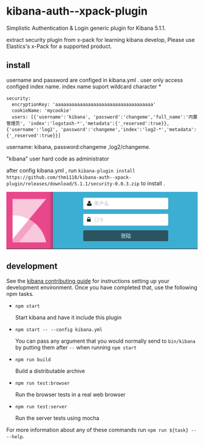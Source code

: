 # kibana-auth--xpack-plugin

Simplistic Authentication & Login generic plugin for Kibana 5.1.1.

extract security plugin  from x-pack for learning kibana develop, Please use Elastics's x-Pack for a supported product.


## install 

username and password are configed in kibana.yml . user only access configed index name. index name suport wildcard character *

    security:
      encryptionKey: 'aaaaaaaaaaaaaaaaaaaaaaaaaaaaaaaaaaaa'
      cookieName: 'mycookie'
      users: [{'username':'kibana', 'password':'changeme','full_name':'内置管理员', 'index':'logstash-*','metadata':{'_reserved':true}},{'username':'log2', 'password':'changeme','index':'log2-*','metadata':{'_reserved':true}}]

username: kibana, password:changeme ,log2/changeme.

"kibana" user hard code as administrator

after config kibana.yml , run `kibana-plugin install  https://github.com/thm1118/kibana-auth--xpack-plugin/releases/download/5.1.1/security-0.0.3.zip` to install .

![preview](img/login.png)


## development

See the [kibana contributing guide](https://github.com/elastic/kibana/blob/master/CONTRIBUTING.md) for instructions setting up your development environment. Once you have completed that, use the following npm tasks.

  - `npm start`

    Start kibana and have it include this plugin

  - `npm start -- --config kibana.yml`

    You can pass any argument that you would normally send to `bin/kibana` by putting them after `--` when running `npm start`

  - `npm run build`

    Build a distributable archive

  - `npm run test:browser`

    Run the browser tests in a real web browser

  - `npm run test:server`

    Run the server tests using mocha

For more information about any of these commands run `npm run ${task} -- --help`.